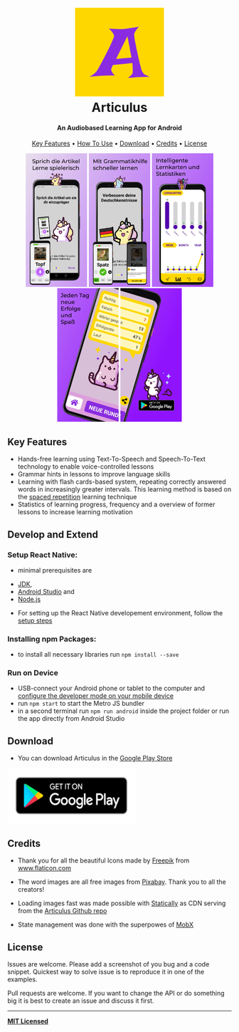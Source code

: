 <h1 align="center">
  <br>
<img src="https://github.com/Leelu55/Articulus/blob/5ed5f08f66639473249d777a8ba858e1921cab7b/assets/logo_raw.png" alt="Articulus" width="200">
  <br>
  Articulus
  <br>
</h1>
<h4 align="center">An Audiobased Learning App for Android</h4>

<p align="center">
  <a href="#key-features">Key Features</a> •
  <a href="#how-to-use">How To Use</a> •
  <a href="#download">Download</a> •
  <a href="#credits">Credits</a> •
  <a href="#license">License</a>
</p>

<div align="center">
<img src="https://raw.githubusercontent.com/Leelu55/Articulus/master/assets/googleplay_pics/image2.jpeg"
  alt="Lerne Artikel mit Articulus"
  width="138" height="300">
<img src="https://raw.githubusercontent.com/Leelu55/Articulus/master/assets/googleplay_pics/image3.jpeg"
  alt="Lerne Artikel mit Articulus"
  width="138" height="300">
<img src="https://raw.githubusercontent.com/Leelu55/Articulus/master/assets/googleplay_pics/image4.jpeg"
  alt="Lerne Artikel mit Articulus"
  width="138" height="300">
<img src="https://raw.githubusercontent.com/Leelu55/Articulus/master/assets/googleplay_pics/image5.jpeg"
  alt="Lerne Artikel mit Articulus"
  width="138" height="300">
      <img src="https://raw.githubusercontent.com/Leelu55/Articulus/master/assets/googleplay_pics/image6.jpeg"
  alt="Lerne Artikel mit Articulus"
  width="138" height="300">
      </div>

## Key Features

- Hands-free learning using Text-To-Speech and Speech-To-Text technology to enable voice-controlled lessons
- Grammar hints in lessons to improve language skills
- Learning with flash cards-based system, repeating correctly answered words in increasingly greater intervals. This learning method is based on the <a href="https://en.wikipedia.org/wiki/Spaced_repetition">spaced repetition</a> learning technique
- Statistics of learning progress, frequency and a overview of former lessons to increase learning motivation

## Develop and Extend

### Setup React Native:

- minimal prerequisites are

* <a href="http://openjdk.java.net/">JDK</a>,
* <a href="https://developer.android.com/studio">Android Studio</a> and
* <a href="https://nodejs.org/en/download/package-manager/">Node.js</a>

- For setting up the React Native developement environment, follow the <a href="https://reactnative.dev/docs/environment-setup">setup steps</a>

### Installing npm Packages:

- to install all necessary libraries run `npm install --save`

### Run on Device

- USB-connect your Android phone or tablet to the computer and <a href="https://developer.android.com/studio/debug/dev-options">configure the developer mode on your mobile device</a>
- run `npm start` to start the Metro JS bundler
- in a second terminal run `npm run android` inside the project folder or run the app directly from Android Studio

## Download

- You can download Articulus in the <a href="https://play.google.com/store/apps/details?id=com.derdiedas">Google Play Store</a>

<div align="left"><a href="https://play.google.com/store/apps/details?id=com.derdiedas"><img src="https://raw.githubusercontent.com/Leelu55/Articulus/master/assets/google-play-badge.png"
  alt="Get it on Google Play"
  width="288" height="124"></a></div>

## Credits

- Thank you for all the beautiful Icons made by <a href="https://www.freepik.com" title="Freepik">Freepik</a> from <a href="https://www.flaticon.com/" title="Flaticon">www.flaticon.com</a>

- The word images are all free images from <a href="https://pixabay.com/" title="Pixabay">Pixabay</a>. Thank you to all the creators!

- Loading images fast was made possible with <a href="https://statically.io/">Statically</a> as CDN serving from the <a href="https://github.com/Leelu55/Articulus/tree/master/model/images">Articulus Github repo</a>

- State management was done with the superpowes of <a href="https://mobx.js.org/README.html">MobX</a>

## License

Issues are welcome. Please add a screenshot of you bug and a code snippet. Quickest way to solve issue is to reproduce it in one of the examples.

Pull requests are welcome. If you want to change the API or do something big it is best to create an issue and discuss it first.

---

**[MIT Licensed](https://github.com/crazycodeboy/react-native-splash-screen/blob/master/LICENSE)**
